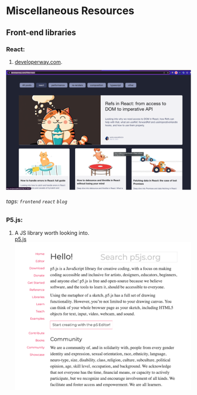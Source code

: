 # Miscellaneous Resources

## Front-end libraries
### React:
1. [developerway.com](https://www.developerway.com/?filter=react).   

![developerway ss](./images/developerway.png)
###### tags: `frontend` `react` `blog` 

### P5.js:
1. A JS library worth looking into.  
[p5.js](https://p5js.org/)   
![p5js](./images/p5js.png)

